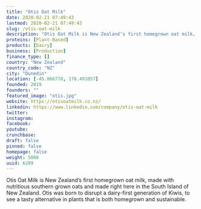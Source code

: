 ```yaml
---
title: "Otis Oat Milk"
date: 2020-02-21 07:49:43
lastmod: 2020-02-21 07:49:43
slug: /otis-oat-milk
description: "Otis Oat Milk is New Zealand’s first homegrown oat milk, made with nutritious southern grown oats and made right here in the South Island of New Zealand. Otis was born to disrupt a dairy-first generation of Kiwis, to see a tasty alternative in plants that is both homegrown and sustainable."
proteins: [Plant-Based]
products: [Dairy]
business: [Production]
finance_type: []
country: "New Zealand"
country_code: "NZ"
city: "Dunedin"
location: [-45.866778, 170.491057]
founded: 2019
founders: ""
featured_image: "otis.jpg"
website: https://otisoatmilk.co.nz/
linkedin: https://www.linkedin.com/company/otis-oat-milk
twitter: 
instagram: 
facebook: 
youtube: 
crunchbase: 
draft: false
pinned: false
homepage: false
weight: 5000
uuid: 6209
---
```

Otis Oat Milk is New Zealand’s first homegrown oat milk, made with nutritious southern grown oats and made right here in the South Island of New Zealand. Otis was born to disrupt a dairy-first generation of Kiwis, to see a tasty alternative in plants that is both homegrown and sustainable.
